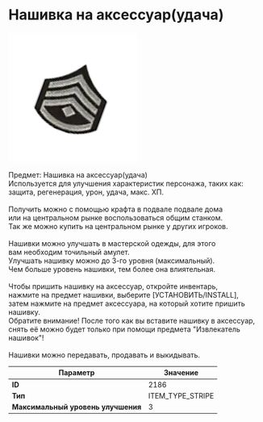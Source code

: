 # Нашивка на аксессуар(удача)

![Item Image](../img/2186.webp?raw=true)

Предмет: Нашивка на аксессуар(удача)<br>Используется для улучшения характеристик персонажа, таких как:<br>защита, регенерация, урон, удача, макс. ХП.<br><br>Получить можно с помощью крафта в подвале подвале дома<br>или на центральном рынке воспользоваться общим станком.<br>Так же можно купить на центральном рынке у других игроков.<br><br>Нашивки можно улучшать в мастерской одежды, для этого<br>вам необходим точильный амулет.<br>Улучшать нашивку можно до 3-го уровня (максимальный).<br>Чем больше уровень нашивки, тем более она влиятельная.<br><br>Чтобы пришить нашивку на аксессуар, откройте инвентарь,<br>нажмите на предмет нашивки, выберите [УСТАНОВИТЬ/INSTALL],<br>затем нажмите на предмет аксессуара, на который хотите пришить<br>нашивку.<br>Обратите внимание! После того как вы вставите нашивку в аксессуар,<br>снять её можно будет только при помощи предмета "Извлекатель нашивок"!<br><br>Нашивки можно передавать, продавать и выкидывать.


| Параметр | Значение |
|----------|----------|
| **ID** | 2186 |
| **Тип** | ITEM_TYPE_STRIPE |
| **Максимальный уровень улучшения** | 3 |

